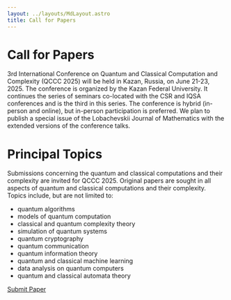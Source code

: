 ```yaml
---
layout: ../layouts/MdLayout.astro
title: Call for Papers
---
```


# Call for Papers

3rd International Conference on Quantum and Classical Computation and Complexity (QCCC 2025) will be held in Kazan, Russia, on June 21-23, 2025.
The conference is organized by the Kazan Federal University.
It continues the series of seminars co-located with the CSR and IQSA conferences and is the third in this series. The conference is hybrid (in-person and online), but in-person participation is preferred. We plan to publish a special issue of the Lobachevskii Journal of Mathematics with the extended versions of the conference talks.

# Principal Topics

Submissions concerning the quantum and classical computations and their complexity are invited for QCCC 2025. Original papers are sought in all aspects of quantum and classical computations and their complexity. Topics include, but are not limited to:

- quantum algorithms
- models of quantum computation
- classical and quantum complexity theory
- simulation of quantum systems
- quantum cryptography
- quantum communication
- quantum information theory
- quantum and classical machine learning
- data analysis on quantum computers
- quantum and classical automata theory

<a href="/submission" class="btn btn-primary">Submit Paper</a>
